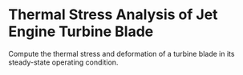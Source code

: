 # **Thermal Stress Analysis of Jet Engine Turbine Blade**

Compute the thermal stress and deformation of a turbine blade in its steady-state operating condition.
